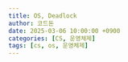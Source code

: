 ```yaml
---
title: OS, Deadlock
author: 코드돈
date: 2025-03-06 10:00:00 +0900
categories: [CS, 운영체제]
tags: [cs, os, 운영체제]
---
```

